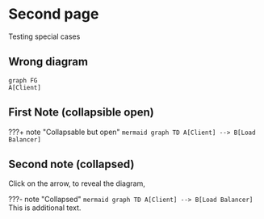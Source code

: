 # Second page
Testing special cases

## Wrong diagram

```mermaid
graph FG
A[Client] 
```

## First Note (collapsible open)

???+ note "Collapsable but open"
    ```mermaid
    graph TD
    A[Client] --> B[Load Balancer]
    ```

## Second note (collapsed)

Click on the arrow, to reveal the diagram,

???- note "Collapsed"
    ```mermaid
    graph TD
    A[Client] --> B[Load Balancer]
    ```
    This is additional text.